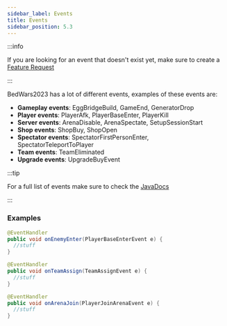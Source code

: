 ```yaml
---
sidebar_label: Events
title: Events
sidebar_position: 5.3
---
```


:::info

If you are looking for an event that doesn't exist yet, make sure to create a [Feature Request](https://github.com/tomkeuper/BedWars2023/issues/new?assignees=&labels=enhancement&projects=&template=feature_request.md&title=)

:::

BedWars2023 has a lot of different events, examples of these events are: 
- **Gameplay events**: EggBridgeBuild, GameEnd, GeneratorDrop
- **Player events**: PlayerAfk, PlayerBaseEnter, PlayerKill
- **Server events**: ArenaDisable, ArenaSpectate, SetupSessionStart
- **Shop events**: ShopBuy, ShopOpen
- **Spectator events**: SpectatorFirstPersonEnter, SpectatorTeleportToPlayer
- **Team events**: TeamEliminated
- **Upgrade events**: UpgradeBuyEvent 

:::tip

For a full list of events make sure to check the [JavaDocs](https://javadocs.tomkeuper.com/)

:::

### Examples
```java
@EventHandler
public void onEnemyEnter(PlayerBaseEnterEvent e) {
  //stuff
}

@EventHandler
public void onTeamAssign(TeamAssignEvent e) {
  //stuff
}

@EventHandler
public void onArenaJoin(PlayerJoinArenaEvent e) {
  //stuff
}
